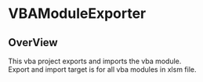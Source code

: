 # VBAModuleExporter
## OverView
This vba project exports and imports the vba module.  
Export and import target is for all vba modules in xlsm file.  